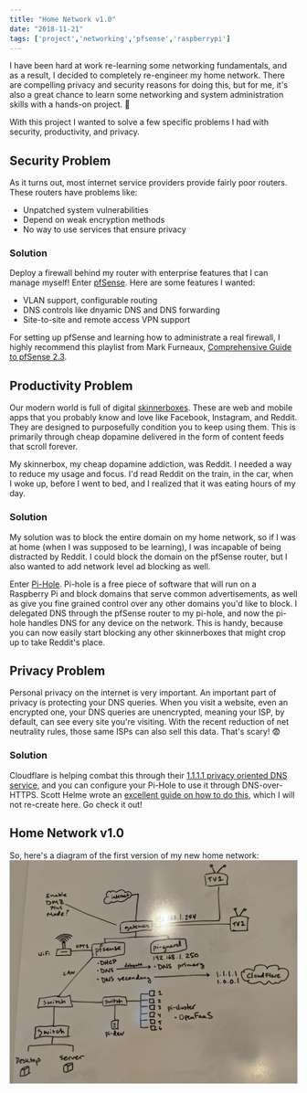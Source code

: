 ```yaml
---
title: "Home Network v1.0"
date: "2018-11-21"
tags: ['project','networking','pfsense','raspberrypi']
---
```


I have been hard at work re-learning some networking fundamentals, and as a result, I decided to completely re-engineer my home network.  There are compelling privacy and security reasons for doing this, but for me, it's also a great chance to learn some networking and system administration skills with a hands-on project.
:open_hands:

With this project I wanted to solve a few specific problems I had with security, productivity, and privacy.

## Security Problem
As it turns out, most internet service providers provide fairly poor routers.  These routers have problems like:
* Unpatched system vulnerabilities
* Depend on weak encryption methods
* No way to use services that ensure privacy

### Solution
Deploy a firewall behind my router with enterprise features that I can manage myself!  Enter [pfSense](https://www.pfsense.org/).  Here are some features I wanted:
* VLAN support, configurable routing
* DNS controls like dnyamic DNS and DNS forwarding
* Site-to-site and remote access VPN support

For setting up pfSense and learning how to administrate a real firewall, I highly recommend this playlist from Mark Furneaux, [Comprehensive Guide to pfSense 2.3](https://www.youtube.com/playlist?list=PLE726R7YUJTePGvo0Zga2juUBxxFTH4Bk).

## Productivity Problem
Our modern world is full of digital [skinnerboxes](https://en.wikipedia.org/wiki/Operant_conditioning_chamber).  These are web and mobile apps that you probably know and love like Facebook, Instagram, and Reddit.  They are designed to purposefully condition you to keep using them.  This is primarily through cheap dopamine delivered in the form of content feeds that scroll forever.

My skinnerbox, my cheap dopamine addiction, was Reddit.  I needed a way to reduce my usage and focus.  I'd read Reddit on the train, in the car, when I woke up, before I went to bed, and I realized that it was eating hours of my day.

### Solution
My solution was to block the entire domain on my home network, so if I was at home (when I was supposed to be learning), I was incapable of being distracted by Reddit.  I could block the domain on the pfSense router, but I also wanted to add network level ad blocking as well.

Enter [Pi-Hole](https://pi-hole.net/).  Pi-hole is a free piece of software that will run on a Raspberry Pi and block domains that serve common advertisements, as well as give you fine grained control over any other domains you'd like to block.  I delegated DNS through the pfSense router to my pi-hole, and now the pi-hole handles DNS for any device on the network.  This is handy, because you can now easily start blocking any other skinnerboxes that might crop up to take Reddit's place.

## Privacy Problem
Personal privacy on the internet is very important.  An important part of privacy is protecting your DNS queries.  When you visit a website, even an encrypted one, your DNS queries are unencrypted, meaning your ISP, by default, can see every site you're visiting.  With the recent reduction of net neutrality rules, those same ISPs can also sell this data.  That's scary! :fearful:

### Solution
Cloudflare is helping combat this through their [1.1.1.1 privacy oriented DNS service](https://blog.cloudflare.com/announcing-1111/), and you can configure your Pi-Hole to use it through DNS-over-HTTPS.  Scott Helme wrote an [excellent guide on how to do this](https://labs.ripe.net/Members/scott_helme/securing-dns-across-all-of-my-devices), which I will not re-create here.  Go check it out!

## Home Network v1.0
So, here's a diagram of the first version of my new home network:
![Home Network v1](home-network-11-2018.jpg "Network Diagram")
